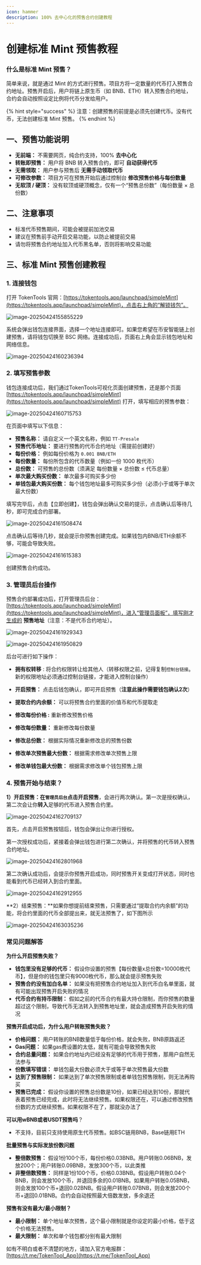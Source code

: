 ```yaml
---
icon: hammer
description: 100% 去中心化的预售合约创建教程
---
```


# 创建标准 Mint 预售教程

### 什么是标准 Mint 预售？

简单来说，就是通过 Mint 的方式进行预售。项目方将一定数量的代币打入预售合约地址。预售开启后，用户将链上原生币（如 BNB、ETH）转入预售合约地址，合约会自动按照设定比例将代币分发给用户。

{% hint style="success" %}
注意：创建预售的前提是必须先创建代币。没有代币，无法创建标准 Mint 预售。
{% endhint %}

## 一、预售功能说明

- **无前端：** 不需要网页，纯合约支持，100% **去中心化**
- **转账即预售：** 用户将 BNB 转入预售合约，即可 **自动获得代币**
- **无需领取：** 用户参与预售后 **无需手动领取代币**
- **可修改参数：** 项目方可在预售开始后通过控制台 **修改预售价格与每份数量**
- **无软顶 / 硬顶：** 没有软顶或硬顶概念，仅有一个“预售总份数”（每份数量 × 总份数）

## 二、注意事项

- 标准代币预售期间，可能会被提前加池交易
- 建议在预售前手动开启交易功能，以防止被提前交易
- 请勿将预售合约地址加入代币黑名单，否则将影响交易功能

## 三、标准 Mint 预售创建教程

### 1. 连接钱包

打开 TokenTools 官网：[https://tokentools.app/launchpad/simpleMint](https://tokentools.app/launchpad/simpleMint)，点击右上角的“解锁钱包”。

![image-20250424155855229](../.gitbook/assets/launchpad/simple-mint/image-20250424155855229.png)

系统会弹出钱包连接界面，选择一个地址连接即可。如果您希望在币安智能链上创建预售，请将钱包切换至 BSC 网络。连接成功后，页面右上角会显示钱包地址和网络信息。

![image-20250424160236394](../.gitbook/assets/launchpad/simple-mint/image-20250424160236394.png)



### 2. 填写预售参数

钱包连接成功后，我们通过TokenTools可视化页面创建预售，还是那个页面[https://tokentools.app/launchpad/simpleMint](https://tokentools.app/launchpad/simpleMint) 打开，填写相应的预售参数：

![image-20250424160715753](../.gitbook/assets/launchpad/simple-mint/image-20250424160715753.png)

在页面中填写以下信息：

- **预售名称：** 请自定义一个英文名称，例如 `TT-Presale`
- **预售代币地址：** 要进行预售的代币合约地址（需提前创建好）
- **每份价格：** 例如每份价格为 `0.001 BNB/ETH`
- **每份数量：** 每份所包含的代币数量（例如一份 1000 枚代币）
- **总份数：** 可预售的总份数（须满足 每份数量 × 总份数 ≤ 代币总量）
- **单次最大购买份数：** 单次最多可购买多少份
- **单钱包最大购买份数：** 每个钱包地址最多可购买多少份（必须小于或等于单次最大份数）

填写完毕后，点击【立即创建】，钱包会弹出确认交易的提示，点击确认后等待几秒，即可完成合约部署。



![image-20250424161508474](../.gitbook/assets/launchpad/simple-mint/image-20250424161508474.png)

点击确认后等待几秒，就会提示你预售创建完成。如果钱包内BNB/ETH余额不够，可能会导致失败。

![image-20250424161615383](../.gitbook/assets/launchpad/simple-mint/image-20250424161615383.png)

创建预售合约成功。

### 3. 管理员后台操作

预售合约部署成功后，打开管理员后台：[https://tokentools.app/launchpad/simpleMint](https://tokentools.app/launchpad/simpleMint)，进入“管理员面板”，填写刚才生成的 **预售地址**（注意：不是代币合约地址）。

![image-20250424161929343](../.gitbook/assets/launchpad/simple-mint/image-20250424161929343.png)

![image-20250424161950829](../.gitbook/assets/launchpad/simple-mint/image-20250424161950829.png)

后台可进行如下操作：

- **拥有权转移** : 将合约权限转让给其他人（转移权限之前，记得复制`控制台链接`。新的权限地址必须通过控制台链接，才能进入控制台操作）
- **开启预售：** 点击后钱包确认，即可开启预售（**注意此操作需要钱包确认2次**）
- **提取合约内余额：** 可以将预售合约里面的价值币和代币提取走

- **修改每份价格 :** 重新修改预售价格
- **修改每份数量：** 重新修改每份数量
- **修改总份数：** 根据实际情况重新修改总的预售份数
- **修改单次预售最大份数：** 根据需求修改单次预售上限
- **修改单钱包最大份数：** 根据需求修改单个钱包预售上限

### 4. 预售开始与结束？

**1）开启预售：**在`管理员后台`点击**开启预售**，会进行两次确认。第一次是授权确认，第二次会让你**转入**足够的代币进入预售合约里。

![image-20250424162709137](../.gitbook/assets/launchpad/simple-mint/image-20250424162709137.png)

首先，点击开启预售按钮后，钱包会弹出让你进行授权。

第一次授权成功后，紧接着会弹出钱包进行第二次确认，并将预售的代币转入预售合约地址。

![image-20250424162801968](../.gitbook/assets/launchpad/simple-mint/image-20250424162801968.png)

第二次确认成功后，会提示你预售开启成功，同时预售开关变成打开状态，同时也能看到代币已经转入到合约里面。

![image-20250424162912955](../.gitbook/assets/launchpad/simple-mint/image-20250424162912955.png)

**2）结束预售：**如果你想提前结束预售，只需要通过“提取合约内余额”的功能，将合约里面的代币全部提出来，就无法预售了，如下图所示

![image-20250424163035236](../.gitbook/assets/launchpad/simple-mint/image-20250424163035236.png)



### 常见问题解答

**为什么开启预售失败？**

- **钱包里没有足够的代币：** 假设你设置的预售【每份数量x总份数=10000枚代币】，但是你的钱包里只有9000枚代币，那么就会提示预售失败
- **预售合约没有加白名单：** 如果没有把预售合约地址加入到代币白名单里面，就有可能出现预售开启失败的情况
- **代币合约有持币限制：** 假如之前的代币合约有最大持仓限制，而你预售的数量超过这个限制，导致代币无法转入到预售地址里，就会造成预售开启失败的情况

**预售开启成功后，为什么用户转账预售失败？**

- **价格问题：** 用户转账的BNB数量低于每份价格，就会失败，BNB原路返还
- **Gas问题：** 如果gas费设置的太低，就有可能会导致预售失败
- **合约总量问题：** 如果合约地址内已经没有足够的代币用于预售，那用户自然无法参与
- **份数填写错误：** 单钱包最大份数必须大于或等于单次预售最大份数
- **达到了预售限制：** 如果达到了单次预售限制或者单钱包预售限制，则无法再购买
- **预售已完成：** 假设你设置的预售总份数是10份，如果已经达到10份，那就代表着预售已经完成，此时将无法继续预售。如果权限还在，可以通过修改预售份数的方式继续预售。如果权限不在了，那就没办法了

**可以用wBNB或者USDT预售吗**？

- 不支持，目前只支持使用原生代币预售。如BSC链用BNB，Base链用ETH

**批量预售与实际发放份数问题**

- **整倍数预售：** 假设1份100个币，每份价格0.03BNB。用户转账0.06BNB，发放200个；用户转账0.09BNB，发放300个币，以此类推
- **非整倍数预售：** 同样是1份100个币，价格0.03BNB。假设用户转账0.04个BNB，则会发放100个币，并退回多余的0.01BNB。如果用户转账0.05BNB，则会发放100个币+退回0.02BNB。假设用户转账0.07BNB，则会发放200个币+退回0.01BNB。合约会自动按照最大倍数发放，多余退还

**预售有没有最大/最小限制？**

- **最小限制：** 单个地址单次预售，这个最小限制就是你设定的最小价格，低于这个价格无法预售。
- **最大限制：** 单次和单个钱包都分别有最大限制

如有不明白或者不清楚的地方，请加入官方电报群：[https://t.me/TokenTool_App](https://t.me/TokenTool_App)
